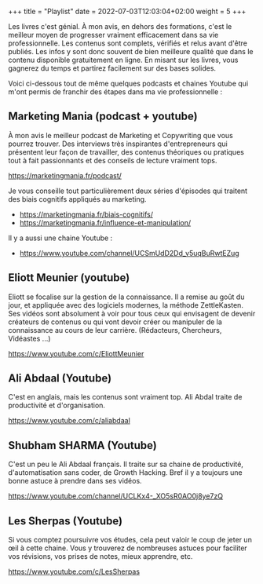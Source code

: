 +++
title = "Playlist"
date =  2022-07-03T12:03:04+02:00
weight = 5
+++

Les livres c'est génial. À mon avis, en dehors des formations, c'est le meilleur moyen de progresser vraiment efficacement dans sa vie professionnelle. Les contenus sont complets, vérifiés et relus avant d'être publiés.
Les infos y sont donc souvent de bien meilleure qualité que dans le contenu disponible gratuitement en ligne.
En misant sur les livres, vous gagnerez du temps et partirez facilement sur des bases solides.

Voici ci-dessous tout de même quelques podcasts et chaines Youtube qui m'ont permis de franchir des étapes dans ma vie professionnelle :

## Marketing Mania (podcast + youtube)
À mon avis le meilleur podcast de Marketing et Copywriting que vous pourrez trouver.
Des interviews très inspirantes d'entrepreneurs qui présentent leur façon de travailler, des contenus théoriques ou pratiques tout à fait passionnants et des conseils de lecture vraiment tops.

https://marketingmania.fr/podcast/

Je vous conseille tout particulièrement deux séries d'épisodes qui traitent des biais cognitifs appliqués au marketing.
- https://marketingmania.fr/biais-cognitifs/
- https://marketingmania.fr/influence-et-manipulation/

Il y a aussi une chaine Youtube :
- https://www.youtube.com/channel/UCSmUdD2Dd_v5uqBuRwtEZug

## Eliott Meunier (youtube)
Eliott se focalise sur la gestion de la connaissance. Il a remise au goût du jour, et appliquée avec des logiciels modernes, la méthode ZettleKasten. Ses vidéos sont absolument à voir pour tous ceux qui envisagent de devenir créateurs de contenus ou qui vont devoir créer ou manipuler de la connaissance au cours de leur carrière. (Rédacteurs, Chercheurs, Vidéastes ...)

https://www.youtube.com/c/EliottMeunier

##  Ali Abdaal (Youtube)
C'est en anglais, mais les contenus sont vraiment top. Ali Abdal traite de productivité et d'organisation.

https://www.youtube.com/c/aliabdaal

## Shubham SHARMA (Youtube)
C'est un peu le Ali Abdaal français. Il traite sur sa chaine de productivité, d'automatisation sans coder, de Growth Hacking. Bref il y a toujours une bonne astuce à prendre dans ses vidéos.

https://www.youtube.com/channel/UCLKx4-_XO5sR0AO0j8ye7zQ

## Les Sherpas (Youtube)
Si vous comptez poursuivre vos études, cela peut valoir le coup de jeter un œil à cette chaine. Vous y trouverez de nombreuses astuces pour faciliter vos révisions, vos prises de notes, mieux apprendre, etc.

https://www.youtube.com/c/LesSherpas